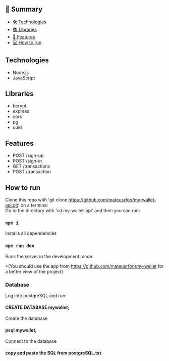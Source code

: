 ## 📕 Summary

- [🛠️ Technologies ](#technologies)
- [📚 Libraries ](#libraries)
- [📝 Features](#features)
- [💻 How to run](#how-to-run)

## Technologies
- Node.js
- JavaScript

## Libraries
- bcrypt
- express
- cors
- pg
- uuid

## Features
- POST /sign-up
- POST /sign-in
- GET /transactions
- POST /transaction

## How to run

Clone this repo with 'git clone https://github.com/mateusrfon/my-wallet-api.git' on a terminal <br/>
Go to the directory with 'cd my-wallet-api' and then you can run:

### `npm i`
Installs all dependencies

### `npm run dev`
Runs the server in the development mode.

*(You should use the app from https://github.com/mateusrfon/my-wallet for a better view of the project)

### Database
Log into postgreSQL and run:

#### CREATE DATABASE mywallet;
Create the database

#### psql mywallet;
Connect to the database

#### copy and paste the SQL from postgreSQL.txt
